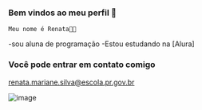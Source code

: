   ### Bem vindos ao meu perfil 💜

    Meu nome é Renata🦋🥀

 -sou aluna de programação
 -Estou estudando na [Alura]

 ### Você pode entrar em contato comigo

 renata.mariane.silva@escola.pr.gov.br
 

![image](https://github.com/user-attachments/assets/e4333be5-ddcf-4100-9eb9-7b2fee1c3d41)
